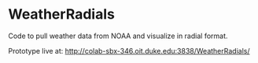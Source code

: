 # WeatherRadials

Code to pull weather data from NOAA and visualize in radial format.

Prototype live at: http://colab-sbx-346.oit.duke.edu:3838/WeatherRadials/
